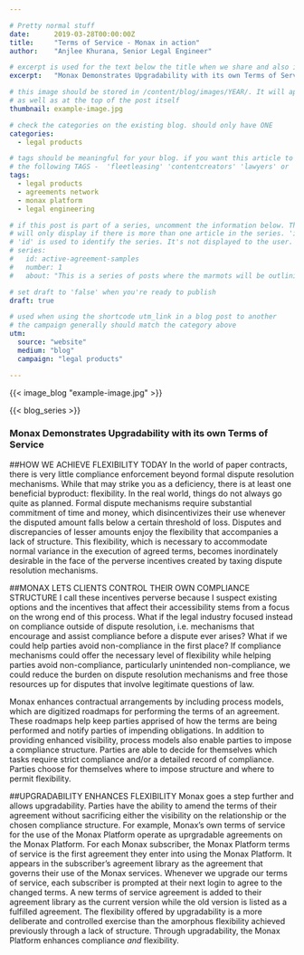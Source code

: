 ```yaml
---

# Pretty normal stuff
date:      2019-03-28T00:00:00Z
title:     "Terms of Service - Monax in action"
author:    "Anjlee Khurana, Senior Legal Engineer"

# excerpt is used for the text below the title when we share and also is the summary of the post on https://monax.io/blog
excerpt:   "Monax Demonstrates Upgradability with its own Terms of Service"

# this image should be stored in /content/blog/images/YEAR/. It will appear as a thumbnail on any listings,
# as well as at the top of the post itself
thumbnail: example-image.jpg

# check the categories on the existing blog. should only have ONE
categories:
  - legal products

# tags should be meaningful for your blog. if you want this article to show on a 'use case' page, you can use
# the following TAGS -  'fleetleasing' 'contentcreators' 'lawyers' or 'corporate'
tags:
  - legal products
  - agreements network
  - monax platform
  - legal engineering

# if this post is part of a series, uncomment the information below. The 'article series' box
# will only display if there is more than one article in the series. 'id', 'number' and 'about' all must be present.
# 'id' is used to identify the series. It's not displayed to the user.
# series:
#   id: active-agreement-samples
#   number: 1
#   about: "This is a series of posts where the marmots will be outlining how the Monax Platform and the Agreements Network can be used in harmony to create the legal products of the future."

# set draft to 'false' when you're ready to publish
draft: true

# used when using the shortcode utm_link in a blog post to another
# the campaign generally should match the category above
utm:
  source: "website"
  medium: "blog"
  campaign: "legal products"

---
```


<!-- In general the filename below should match thumbnail category above -->
{{< image_blog "example-image.jpg" >}}

<!-- if this article is part of a series, related articles will automatically appear here -->
{{< blog_series >}}

<!-- Content markdown here - first title on page is auto generated from title in frontmatter -->

### Monax Demonstrates Upgradability with its own Terms of Service

##HOW WE ACHIEVE FLEXIBILITY TODAY
In the world of paper contracts, there is very little compliance enforcement beyond formal dispute resolution mechanisms. While that may strike you as a deficiency, there is at least one beneficial byproduct: flexibility. In the real world, things do not always go quite as planned. Formal dispute mechanisms require substantial commitment of time and money, which disincentivizes their use whenever the disputed amount falls below a certain threshold of loss. Disputes and discrepancies of lesser amounts enjoy the flexibility that accompanies a lack of structure. This flexibility, which is necessary to accommodate normal variance in the execution of agreed terms, becomes inordinately desirable in the face of the perverse incentives created by taxing dispute resolution mechanisms.

##MONAX LETS CLIENTS CONTROL THEIR OWN COMPLIANCE STRUCTURE
I call these incentives perverse because I suspect existing options and the incentives that affect their accessibility stems from a focus on the wrong end of this process. What if the legal industry focused instead on compliance outside of dispute resolution, i.e. mechanisms that encourage and assist compliance before a dispute ever arises? What if we could help parties avoid non-compliance in the first place? If compliance mechanisms could offer the necessary level of flexibility while helping parties avoid non-compliance, particularly unintended non-compliance, we could reduce the burden on dispute resolution mechanisms and free those resources up for disputes that involve legitimate questions of law.

Monax enhances contractual arrangements by including process models, which are digitized roadmaps for performing the terms of an agreement. These roadmaps help keep parties apprised of how the terms are being performed and notify parties of impending obligations. In addition to providing enhanced visibility, process models also enable parties to impose a compliance structure. Parties are able to decide for themselves which tasks require strict compliance and/or a detailed record of compliance. Parties choose for themselves where to impose structure and where to permit flexibility.

##UPGRADABILITY ENHANCES FLEXIBILITY
Monax goes a step further and allows upgradability. Parties have the ability to amend the terms of their agreement without sacrificing either the visibility on the relationship or the chosen compliance structure. For example, Monax’s own terms of service for the use of the Monax Platform operate as uprgradable agreements on the Monax Platform. For each Monax subscriber, the Monax Platform terms of service is the first agreement they enter into using the Monax Platform. It appears in the subscriber’s agreement library as the agreement that governs their use of the Monax services. Whenever we upgrade our terms of service, each subscriber is prompted at their next login to agree to the changed terms. A new terms of service agreement is added to their agreement library as the current version while the old version is listed as a fulfilled agreement. The flexibility offered by upgradability is a more deliberate and controlled exercise than the amorphous flexibility achieved previously through a lack of structure. Through upgradability, the Monax Platform enhances compliance *and* flexibility.
